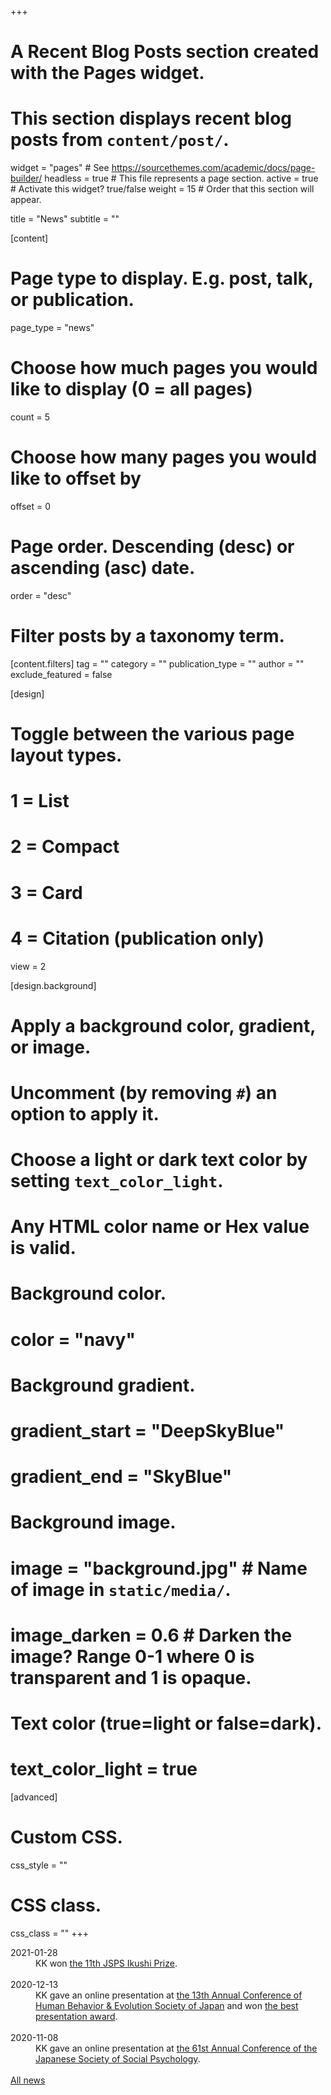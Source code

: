 +++
# A Recent Blog Posts section created with the Pages widget.
# This section displays recent blog posts from `content/post/`.

widget = "pages"  # See https://sourcethemes.com/academic/docs/page-builder/
headless = true  # This file represents a page section.
active = true  # Activate this widget? true/false
weight = 15  # Order that this section will appear.

title = "News"
subtitle = ""

[content]
  # Page type to display. E.g. post, talk, or publication.
  page_type = "news"

  # Choose how much pages you would like to display (0 = all pages)
  count = 5

  # Choose how many pages you would like to offset by
  offset = 0

  # Page order. Descending (desc) or ascending (asc) date.
  order = "desc"

  # Filter posts by a taxonomy term.
  [content.filters]
    tag = ""
    category = ""
    publication_type = ""
    author = ""
    exclude_featured = false

[design]
  # Toggle between the various page layout types.
  #   1 = List
  #   2 = Compact
  #   3 = Card
  #   4 = Citation (publication only)
  view = 2

[design.background]
  # Apply a background color, gradient, or image.
  #   Uncomment (by removing `#`) an option to apply it.
  #   Choose a light or dark text color by setting `text_color_light`.
  #   Any HTML color name or Hex value is valid.

  # Background color.
  # color = "navy"

  # Background gradient.
  # gradient_start = "DeepSkyBlue"
  # gradient_end = "SkyBlue"

  # Background image.
  # image = "background.jpg"  # Name of image in `static/media/`.
  # image_darken = 0.6  # Darken the image? Range 0-1 where 0 is transparent and 1 is opaque.

  # Text color (true=light or false=dark).
  # text_color_light = true  

[advanced]
 # Custom CSS.
 css_style = ""

 # CSS class.
 css_class = ""
+++

<article>
	<dt>
    2021-01-28
  </dt>
  <dd>
    KK won <a href="https://www.jsps.go.jp/english/e-ikushi-prize/data/awards/11th_Ikushi_list_en.pdf" target="_blank">the 11th JSPS Ikushi Prize</a>.
  </dd>
  <br>
  <dt>
    2020-12-13
  </dt>
  <dd>
    KK gave an online presentation at <a href="https://sites.google.com/view/hbes-j2020fukuoka/" target="_blank">the 13th Annual Conference of Human Behavior & Evolution Society of Japan</a> and won <a href="https://www.hbesj.org/?page_id=128" target="_blank">the best presentation award</a>.
  </dd>
  <br>
  <dt>
    2020-11-08
  </dt>
  <dd>
    KK gave an online presentation at <a href="http://www.socialpsychology.jp/conf2020/" target="_blank">the 61st Annual Conference of the Japanese Society of Social Psychology</a>.
  </dd>
</article>

<br>


<div class="see-all">
  <i class="fas fa-arrow-circle-right"></i>
  <a href="/en/news/">All news</a>
</div>
